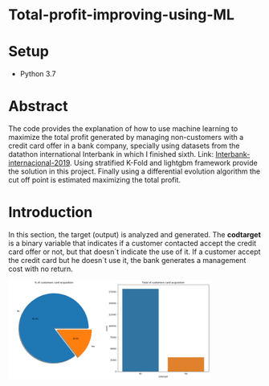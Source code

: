 # Total-profit-improving-using-ML
# Setup
* Python 3.7

# Abstract
The code provides the explanation of how to use machine learning to maximize the total profit generated by managing non-customers with a credit card offer in a bank company, specially using datasets from the datathon international Interbank in which I finished sixth. Link: [Interbank-internacional-2019](https://www.kaggle.com/c/interbank-internacional-2019/overview). Using stratified K-Fold and lightgbm framework provide the solution in this project. Finally using a differential evolution algorithm the cut off point is estimated maximizing the total profit. 

# Introduction
In this section, the target (output) is analyzed and generated. The <b>codtarget</b> is a binary variable that indicates if a customer contacted accept the credit card offer or not, but that doesn´t indicate the use of it. If a customer accept the credit card but he doesn´t use it, the bank generates a management cost with no return. 

<img src="resource/plots/codtarget_graph.png" height="80%" width="80%"/>
